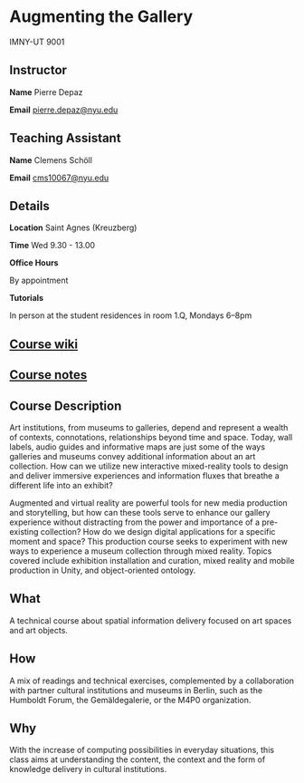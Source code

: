 # Augmenting the Gallery

IMNY-UT 9001

## Instructor
**Name** Pierre Depaz

**Email** [pierre.depaz@nyu.edu](mailto:pd1102@nyu.edu)

## Teaching Assistant

**Name** Clemens Schöll

**Email** [cms10067@nyu.edu](mailto:cms10067@nyu.edu)

## Details
**Location** Saint Agnes (Kreuzberg)

**Time** Wed 9.30 - 13.00

**Office Hours**

By appointment

**Tutorials**

In person at the student residences in room 1.Q, Mondays 6–8pm

## [Course wiki](https://github.com/periode/augmenting-gallery/wiki)


## [Course notes](https://periode.github.io/augmenting-gallery)


## Course Description

Art institutions, from museums to galleries, depend and represent a wealth of contexts, connotations, relationships beyond time and space. Today, wall labels, audio guides and informative maps are just some of the ways galleries and museums convey additional information about an art collection. How can we utilize new interactive mixed-reality tools to design and deliver immersive experiences and information fluxes that breathe a different life into an exhibit?

Augmented and virtual reality are powerful tools for new media production and storytelling, but how can these tools serve to enhance our gallery experience without distracting from the power and importance of a pre-existing collection? How do we design digital applications for a specific moment and space? This production course seeks to experiment with new ways to experience a museum collection through mixed reality. Topics covered include exhibition installation and curation, mixed reality and mobile production in Unity, and object-oriented ontology.


## What

A technical course about spatial information delivery focused on art spaces and art objects.

## How

A mix of readings and technical exercises, complemented by a collaboration with partner cultural institutions and museums in Berlin, such as the Humboldt Forum, the Gemäldegalerie, or the M4P0 organization.

## Why

With the increase of computing possibilities in everyday situations, this class aims at understanding the content, the context and the form of knowledge delivery in cultural institutions.
